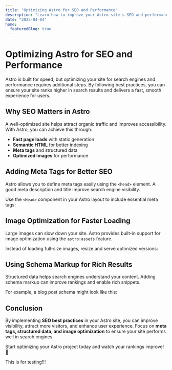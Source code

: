 ```yaml
---
title: "Optimizing Astro for SEO and Performance"
description: "Learn how to improve your Astro site's SEO and performance with best practices."
date: "2025-04-04"
home:
  featuredBlog: true
---
```


# Optimizing Astro for SEO and Performance  

Astro is built for speed, but optimizing your site for search engines and performance requires additional steps. By following best practices, you can ensure your site ranks higher in search results and delivers a fast, smooth experience for users.  

## Why SEO Matters in Astro  

A well-optimized site helps attract organic traffic and improves accessibility. With Astro, you can achieve this through:  

- **Fast page loads** with static generation  
- **Semantic HTML** for better indexing  
- **Meta tags** and structured data  
- **Optimized images** for performance  

## Adding Meta Tags for Better SEO  

Astro allows you to define meta tags easily using the `<head>` element. A good meta description and title improve search engine visibility.  

Use the `<Head>` component in your Astro layout to include essential meta tags:  

<head>  
  <title>Optimizing Astro for SEO</title>  
  <meta name="description" content="Learn how to improve your Astro site's SEO and performance." />  
</head>  

## Image Optimization for Faster Loading  

Large images can slow down your site. Astro provides built-in support for image optimization using the `astro:assets` feature.  

Instead of loading full-size images, resize and serve optimized versions:  


## Using Schema Markup for Rich Results  

Structured data helps search engines understand your content. Adding schema markup can improve rankings and enable rich snippets.  

For example, a blog post schema might look like this:  

<script type="application/ld+json">  
{  
  "@context": "https://schema.org",  
  "@type": "BlogPosting",  
  "headline": "Optimizing Astro for SEO and Performance",  
  "author": {  
    "@type": "Person",  
    "name": "John Doe"  
  },  
  "datePublished": "2024-02-21"  
}  
</script>  

## Conclusion  

By implementing **SEO best practices** in your Astro site, you can improve visibility, attract more visitors, and enhance user experience. Focus on **meta tags, structured data, and image optimization** to ensure your site performs well in search engines.  

Start optimizing your Astro project today and watch your rankings improve! 🚀  

This is for testing!!!

